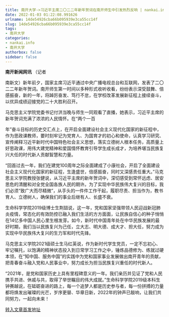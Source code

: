 ```yaml
---
title: 南开大学->习近平主席二〇二二年新年贺词在南开师生中引发热烈反响 | nankai.info
date: 2022-01-03 01:22:08.991626
urlname: 14de54926cba66b095939e3ca55cc14f
slug: 14de54926cba66b095939e3ca55cc14f
tags: 
- 南开大学
categories:
- nankai.info
- 南开大学
authorbox: false
sidebar: false
---
```

**南开新闻网讯** （记者

南新文）新年前夕，国家主席习近平通过中央广播电视总台和互联网，发表了二〇二二年新年贺词。南开师生第一时间以多种形式收听收看，纷纷表示深受鼓舞、倍感振奋，新的一年，将踔厉奋发、笃行不怠，在学校改革发展新征程上接续奋斗，以优异成绩迎接党的二十大胜利召开。

马克思主义学院党委书记付洪当晚与师生一同观看了直播，她表示，习近平主席的新年贺词充满了浓浓的人民情怀。在“两个一百
<!--more-->
年”奋斗目标的历史交汇点上，在开启全面建设社会主义现代化国家的新征程中，作为思政课教师，要时刻牢记为党育人、为国育才的初心和使命，认真学习研究、宣传阐释习近平新时代中国特色社会主义思想，落实立德树人根本任务，高质量上好思政课，用伟大建党精神和爱国情怀教育引导学生成长成才，为培养堪当民族复兴大任的时代新人贡献智慧和力量。

“回首过去一年，我们在建党100周年之际全面建成了小康社会，开启了全面建设社会主义现代化国家的新征程，生逢盛世，倍感振奋，同时又深感责任重大。”马克思主义学院教授张健说，从习近平主席的新年贺词中，深切感受到常怀远虑、居安思危的清醒和对全党全国各族人民的期许。为了实现中华民族伟大复兴的目标，我们必须“致广大而尽精微”，从手头的一件件工作干起，履职尽责、担当作为，教书育人、立德树人，确保我们的事业后继有人、长盛不衰。

生命科学学院2019级博士生荆喆说，这一年，党和国家坚强带领人民迎战新冠肺炎疫情，常态化的有效防控已融入我们生活的方方面面，让民族自信心的种子悄悄在14亿多中国人民心里生根发芽。如今，新时代中国青年处在中华民族发展的最好时期，我们当以民族复兴为己任，立大志、明大德、成大才、担大任，努力成为实现中华民族伟大复兴的生力军和时代先锋。

马克思主义学院2021级硕士生马红英说，作为新时代学生党员，一定不忘初心、牢记嘱托，以饱满的精神状态投入到日常学习工作之中，锤炼品德修为、练就过硬本领，在“知中国、服务中国”的实践中为党和国家事业发展做出南开青年的贡献，把青春奋斗融入党和人民事业中，努力成长为担当民族复兴重任的时代新人。

“2021年，是党和国家历史上具有里程碑意义的一年。我们亲历并见证了党和人民携手共进、休戚与共，取得了举世瞩目的伟大成就。”生命科学学院2019级本科生钟赛越说，在砥砺奋进的路上，每一个追梦人都是历史参与者，每一份拼搏的力量都将焕发出璀璨的光芒，岁序更替、华章日新，2022年的钟声已敲响，让我们共同努力，一起向未来！



[转入文章首发地址](http://news.nankai.edu.cn/ywsd/system/2022/01/01/030049813.shtml)